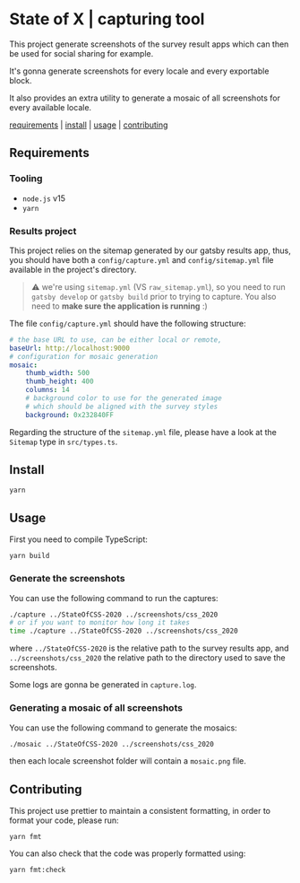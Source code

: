 # State of X | capturing tool

This project generate screenshots of the survey result apps
which can then be used for social sharing for example.

It's gonna generate screenshots for every locale and every 
exportable block. 

It also provides an extra utility to generate a mosaic of all
screenshots for every available locale.

[requirements](#requirements) | [install](#install) | [usage](#usage) | [contributing](#contributing)

## Requirements

### Tooling

- `node.js` v15
- `yarn`

### Results project

This project relies on the sitemap generated by our gatsby results app,
thus, you should have both a `config/capture.yml` and `config/sitemap.yml`
file available in the project's directory.

> :warning: we're using `sitemap.yml` (VS `raw_sitemap.yml`),
> so you need to run `gatsby develop` or `gatsby build`
> prior to trying to capture.
> You also need to **make sure the application is running** :)

The file `config/capture.yml` should have the following structure:

```yaml
# the base URL to use, can be either local or remote,
baseUrl: http://localhost:9000
# configuration for mosaic generation
mosaic:
    thumb_width: 500
    thumb_height: 400
    columns: 14
    # background color to use for the generated image
    # which should be aligned with the survey styles
    background: 0x232840FF
```

Regarding the structure of the `sitemap.yml` file, please have
a look at the `Sitemap` type in `src/types.ts`. 

## Install

`yarn`

## Usage

First you need to compile TypeScript:

`yarn build`

### Generate the screenshots

You can use the following command to run the captures:

```sh
./capture ../StateOfCSS-2020 ../screenshots/css_2020
# or if you want to monitor how long it takes
time ./capture ../StateOfCSS-2020 ../screenshots/css_2020 
```

where `../StateOfCSS-2020` is the relative path to the survey results app,
and `../screenshots/css_2020` the relative path to the directory used
to save the screenshots.

Some logs are gonna be generated in `capture.log`.

### Generating a mosaic of all screenshots

You can use the following command to generate the mosaics:

```sh
./mosaic ../StateOfCSS-2020 ../screenshots/css_2020
```

then each locale screenshot folder will contain a `mosaic.png` file.

## Contributing

This project use prettier to maintain a consistent formatting,
in order to format your code, please run:

`yarn fmt`

You can also check that the code was properly formatted using:

`yarn fmt:check`




